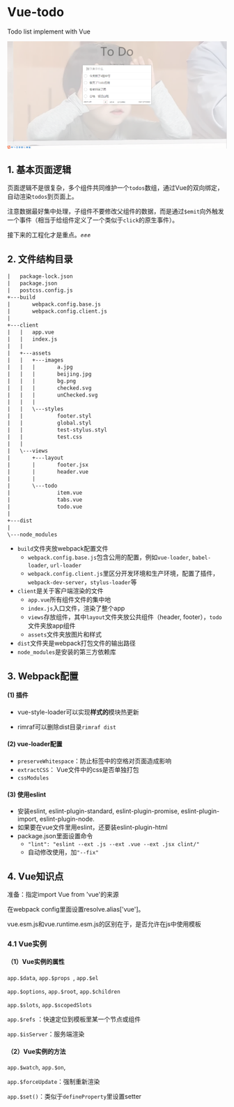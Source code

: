 # Vue-todo
Todo list implement with Vue

![](https://github.com/KimKeepLearning/Vue-todo/blob/master/overview.png)

## 1. 基本页面逻辑

页面逻辑不是很复杂，多个组件共同维护一个`todos`数组，通过Vue的双向绑定，自动渲染`todos`到页面上。

注意数据最好集中处理，子组件不要修改父组件的数据，而是通过`$emit`向外触发一个事件（相当于给组件定义了一个类似于`click`的原生事件）。

接下来的工程化才是重点。:fist_raised::fist_raised::fist_raised:

## 2. 文件结构目录

```
|   package-lock.json
|   package.json
|   postcss.config.js
+---build
|       webpack.config.base.js
|       webpack.config.client.js
|       
+---client
|   |   app.vue
|   |   index.js
|   |   
|   +---assets
|   |   +---images
|   |   |       a.jpg
|   |   |       beijing.jpg
|   |   |       bg.png
|   |   |       checked.svg
|   |   |       unChecked.svg
|   |   |       
|   |   \---styles
|   |           footer.styl
|   |           global.styl
|   |           test-stylus.styl
|   |           test.css
|   |           
|   \---views
|       +---layout
|       |       footer.jsx
|       |       header.vue
|       |       
|       \---todo
|               item.vue
|               tabs.vue
|               todo.vue
|               
+---dist
|                       
\---node_modules
```

- `build`文件夹放webpack配置文件
    - `webpack.config.base.js`包含公用的配置，例如`vue-loader`, `babel-loader`, `url-loader`
    - `webpack.config.client.js`里区分开发环境和生产环境，配置了插件，`webpack-dev-server`，`stylus-loader`等
- `client`是关于客户端渲染的文件
    - `app.vue`所有组件文件的集中地
    - `index.js`入口文件，渲染了整个app
    - `views`存放组件，其中`layout`文件夹放公共组件（header, footer），`todo`文件夹放app组件
    - `assets`文件夹放图片和样式
- `dist`文件夹是webpack打包文件的输出路径
- `node_modules`是安装的第三方依赖库

## 3. Webpack配置

#### (1) 插件

- vue-style-loader可以实现**样式的**模块热更新

- rimraf可以删除dist目录`rimraf dist`

#### (2) vue-loader配置

- `preserveWhitespace`：防止标签中的空格对页面造成影响
- `extractCSS`： Vue文件中的css是否单独打包
- `cssModules`

#### (3) 使用eslint

- 安装eslint, eslint-plugin-standard, eslint-plugin-promise, eslint-plugin-import, eslint-plugin-node.
- 如果要在vue文件里用eslint，还要装eslint-plugin-html
- package.json里面设置命令
    - `"lint": "eslint --ext .js --ext .vue --ext .jsx clint/"`
    - 自动修改使用，加`"--fix"`

## 4. Vue知识点

准备：指定import Vue from 'vue'的来源

在webpack config里面设置resolve.alias['vue']。

vue.esm.js和vue.runtime.esm.js的区别在于，是否允许在js中使用模板

### 4.1 Vue实例

#### （1）Vue实例的属性

`app.$data`, `app.$props `, `app.$el`

`app.$options`, `app.$root`, `app.$children`​

`app.$slots`, `app.$scopedSlots`

`app.$refs` ：快速定位到模板里某一个节点或组件

`app.$isServer`：服务端渲染

#### （2）Vue实例的方法

`app.$watch`, `app.$on`,

`app.$forceUpdate`：强制重新渲染

`app.$set()`：类似于`defineProperty`里设置setter